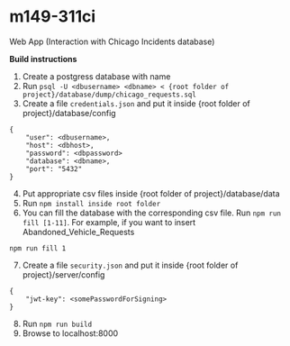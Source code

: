 # m149-311ci
Web App (Interaction with Chicago Incidents database)


**Build instructions**
1. Create a postgress database with name <dbname>
2. Run ```psql -U <dbusername> <dbname> < {root folder of project}/database/dump/chicago_requests.sql ```
3. Create a file `credentials.json` and put it inside {root folder of project}/database/config
```
{
    "user": <dbusername>,
    "host": <dbhost>,
    "password": <dbpassword>
    "database": <dbname>,
    "port": "5432"
}
```
4. Put appropriate csv files inside {root folder of project}/database/data
5. Run ```npm install inside root folder```
6. You can fill the database with the corresponding csv file. Run `npm run fill [1-11]`. For example, if you want to insert Abandoned_Vehicle_Requests
  ```
npm run fill 1  
  ```
7. Create a file `security.json` and put it inside {root folder of project}/server/config
```
{
    "jwt-key": <somePasswordForSigning>
}
```
8. Run `npm run build`
9. Browse to localhost:8000 
